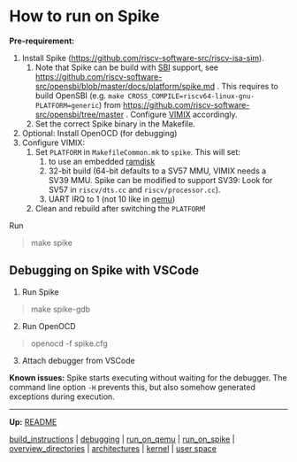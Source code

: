 # How to run on Spike

**Pre-requirement:** 
1. Install Spike (https://github.com/riscv-software-src/riscv-isa-sim).
	1. Note that Spike can be build with [SBI](riscv/SBI.md) support, see https://github.com/riscv-software-src/opensbi/blob/master/docs/platform/spike.md . This requires to build OpenSBI (e.g. `make CROSS_COMPILE=riscv64-linux-gnu- PLATFORM=generic`) from https://github.com/riscv-software-src/opensbi/tree/master . Configure [VIMIX](build_instructions.md) accordingly.
	2. Set the correct Spike binary in the Makefile.
2. Optional: Install OpenOCD (for debugging)
3. Configure VIMIX:
	1. Set `PLATFORM` in `MakefileCommon.mk` to `spike`. This will set:
		1. to use an embedded [ramdisk](kernel/devices/ramdisk.md)
		2. 32-bit build (64-bit defaults to a SV57 MMU, VIMIX needs a SV39 MMU. Spike can be modified to support SV39: Look for SV57 in `riscv/dts.cc` and `riscv/processor.cc`).
		3. UART IRQ to 1 (not 10 like in [qemu](run_on_qemu.md))
	2. Clean and rebuild after switching the `PLATFORM`!


Run
> make spike


## Debugging on Spike with VSCode

1. Run Spike
> make spike-gdb

2. Run OpenOCD
> openocd -f spike.cfg

3. Attach debugger from VSCode

**Known issues:**
Spike starts executing without waiting for the debugger. The command line option `-H` prevents this, but also somehow generated exceptions during execution.


---
**Up:** [README](../README.md)

[build_instructions](build_instructions.md) | [debugging](debugging.md) | [run_on_qemu](run_on_qemu.md) | [run_on_spike](run_on_spike.md) | [overview_directories](overview_directories.md) | [architectures](architectures.md) | [kernel](kernel/kernel.md) | [user space](userspace/userspace.md)
